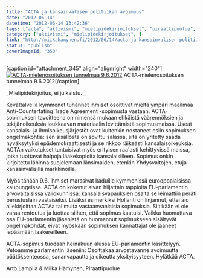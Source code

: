 ```yaml
---
title: "ACTA ja kansainvälisen politiikan avoimuus"
date: "2012-06-14"
datetime: "2012-06-14 13:42:36"
tags: ["acta", "aktivismi", "mielipidekirjoitukset", "piraattipuolue", ]
category: ["aktivismi", "mielipidekirjoitukset", ]
link: "http://miikahamynen.fi/2012/06/14/acta-ja-kansainvalisen-politiikan-avoimuus/"
status: "publish"
coverImageId: "350"
---
```


\[caption id="attachment\_345" align="alignright" width="240"\][![](http://miikahamynen.fi/wp-content/uploads/2012/06/CRW_0068-400x266.jpg "ACTA-mielenosoituksen tunnelmaa 9.6.2012")](http://miikahamynen.fi/2012/06/14/acta-ja-kansainvalisen-politiikan-avoimuus/crw_0068/) ACTA-mielenosoituksen tunnelmaa 9.6.2012\[/caption\]

_Mielipidekirjoitus, ei julkaistu. _

Kevättalvella kymmenet tuhannet ihmiset osoittivat mieltä ympäri maailmaa Anti-Counterfating Trade Agreement -sopimusta vastaan. ACTA-sopimuksen tavoitteena on nimensä mukaan ehkäistä väärennöksien ja tekijänoikeuksia loukkaavan materiaalin levittämistä sopimusmaissa. Useat kansalais- ja ihmisoikeusjärjestöt ovat kuitenkin nostaneet esiin sopimuksen ongelmakohtia: sen sisällöstä on sovittu salassa, sitä on yritetty saada hyväksytyksi epädemokraattisesti ja se rikkoo räikeästi kansalaisoikeuksia. ACTAn vaikutukset tuntuisivat myös erityisen raa'asti kehittyvissä maissa, jotka tuottavat halpoja lääkekopioita kansalaisilleen. Sopimus onkin kirjoitettu lähinnä suojelemaan länsimaiden, etenkin Yhdysvaltojen, etuja kansainvälisillä markkinoilla.

Myös tänään 9.6. ihmiset marssivat kaduille kymmenissä eurooppalaisissa kaupungeissa. ACTA on kokenut aivan hiljattain tappioita EU-parlamentin arvovaltaisissa valiokunnissa: kansalaisvapauksien osalta se leimattiin peräti perustuslain vastaiseksi. Lisäksi esimerkiksi Hollanti on linjannut, ettei aio allekirjoittaa ACTAa tai muita vastaanvanlaisia sopimuksia. Siltikään ei ole varaa rentoutua ja luottaa siihen, että sopimus kaatuisi. Vaikka huomattava osa EU-parlamentin jäsenistä on huomannut sopimukseen sisältyvät ongelmakohdat, eivät myöskään sopimuksen kannattajat ole jääneet lepäämään laakereilleen.

ACTA-sopimus tuodaan heinäkuun alussa EU-parlamentin käsittelyyn. Vetoamme parlamentin jäseniin: Osoittakaa arvostavanne avoimuutta päätöksenteossa, sananvapautta ja oikeutta yksityisyyteen. Hylätkää ACTA.

Arto Lampila & Miika Hämynen, Piraattipuolue

